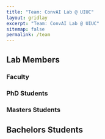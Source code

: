 ```yaml
---
title: "Team: ConvAI Lab @ UIUC"
layout: gridlay
excerpt: "Team: ConvAI Lab @ UIUC"
sitemap: false
permalink: /team
---
```


<!-- Lab Members container -->
<h2>Lab Members</h2>

<!-- Faculty Section -->
<h3>Faculty</h3>

<script type="text/javascript">
  function shuffle(array) {
    for (let i = array.length - 1; i > 0; i--) {
      const j = Math.floor(Math.random() * (i + 1));
      [array[i], array[j]] = [array[j], array[i]];
    }
    return array;
  }

  var facultyMembers = {{ site.data.faculty | jsonify }};
  var randomizedFaculty = shuffle(facultyMembers);

  var container = document.getElementById('faculty-container');
  randomizedFaculty.forEach(function(member, index) {
    var evenOdd = index % 2;
    if (evenOdd === 0) {
      container.innerHTML += '<div class="row">';
    }
    
    container.innerHTML += `
      <div class="col-sm-6 clearfix">
        <img src="{{ site.url }}{{ site.baseurl }}/images/convai_members/${member.photo}" class="img-responsive" width="25%" style="float: left" />
        <h4>${member.name}</h4>
        <i>${member.info} <br>email: <${member.email}></i>
        <ul style="overflow: hidden">
          ${member.number_educ >= 1 ? `<li>${member.education1}</li>` : ''}
          ${member.number_educ >= 2 ? `<li>${member.education2}</li>` : ''}
          ${member.number_educ >= 3 ? `<li>${member.education3}</li>` : ''}
          ${member.number_educ >= 4 ? `<li>${member.education4}</li>` : ''}
          ${member.number_educ >= 5 ? `<li>${member.education5}</li>` : ''}
        </ul>
      </div>
    `;
    
    if (evenOdd === 1) {
      container.innerHTML += '</div>';
    }
  });

  if (randomizedFaculty.length % 2 !== 0) {
    container.innerHTML += '</div>';
  }
</script>

<div id="faculty-container"></div>

<!-- PhD Students Section -->
<h3>PhD Students</h3>

<script type="text/javascript">
  var phdStudents = {{ site.data.phd_students | jsonify }};
  var randomizedPhD = shuffle(phdStudents);

  var phdContainer = document.getElementById('phd-container');
  randomizedPhD.forEach(function(member, index) {
    var evenOdd = index % 2;
    if (evenOdd === 0) {
      phdContainer.innerHTML += '<div class="row">';
    }

    phdContainer.innerHTML += `
      <div class="col-sm-6 clearfix">
        <h4>${member.name}</h4>
        <i>${member.info}</i>
        <ul style="overflow: hidden">
          ${member.number_educ >= 1 ? `<li>${member.education1}</li>` : ''}
          ${member.number_educ >= 2 ? `<li>${member.education2}</li>` : ''}
          ${member.number_educ >= 3 ? `<li>${member.education3}</li>` : ''}
          ${member.number_educ >= 4 ? `<li>${member.education4}</li>` : ''}
        </ul>
      </div>
    `;

    if (evenOdd === 1) {
      phdContainer.innerHTML += '</div>';
    }
  });

  if (randomizedPhD.length % 2 !== 0) {
    phdContainer.innerHTML += '</div>';
  }
</script>

<div id="phd-container"></div>

<!-- Masters Students Section -->
<h3>Masters Students</h3>

<script type="text/javascript">
  var masterStudents = {{ site.data.masters_students | jsonify }};
  var randomizedMasters = shuffle(masterStudents);

  var mastersContainer = document.getElementById('masters-container');
  randomizedMasters.forEach(function(member, index) {
    var evenOdd = index % 2;
    if (evenOdd === 0) {
      mastersContainer.innerHTML += '<div class="row">';
    }

    mastersContainer.innerHTML += `
      <div class="col-sm-6 clearfix">
        <h4>${member.name}</h4>
        <i>${member.info}</i>
        <ul style="overflow: hidden">
          ${member.number_educ >= 1 ? `<li>${member.education1}</li>` : ''}
          ${member.number_educ >= 2 ? `<li>${member.education2}</li>` : ''}
          ${member.number_educ >= 3 ? `<li>${member.education3}</li>` : ''}
          ${member.number_educ >= 4 ? `<li>${member.education4}</li>` : ''}
        </ul>
      </div>
    `;

    if (evenOdd === 1) {
      mastersContainer.innerHTML += '</div>';
    }
  });

  if (randomizedMasters.length % 2 !== 0) {
    mastersContainer.innerHTML += '</div>';
  }
</script>

<div id="masters-container"></div>

<!-- Bachelors Students Section -->
<h2>Bachelors Students</h2>

<script type="text/javascript">
  var bachelorStudents = {{ site.data.bachelors_students | jsonify }};
  var randomizedBachelors = shuffle(bachelorStudents);

  var bachelorsContainer = document.getElementById('bachelors-container');
  randomizedBachelors.forEach(function(member, index) {
    var evenOdd = index % 2;
    if (evenOdd === 0) {
      bachelorsContainer.innerHTML += '<div class="row">';
    }

    bachelorsContainer.innerHTML += `
      <div class="col-sm-6 clearfix">
        <h4>${member.name}</h4>
        <i>${member.info}</i>
        <ul style="overflow: hidden">
          ${member.number_educ >= 1 ? `<li>${member.education1}</li>` : ''}
          ${member.number_educ >= 2 ? `<li>${member.education2}</li>` : ''}
          ${member.number_educ >= 3 ? `<li>${member.education3}</li>` : ''}
          ${member.number_educ >= 4 ? `<li>${member.education4}</li>` : ''}
        </ul>
      </div>
    `;

    if (evenOdd === 1) {
      bachelorsContainer.innerHTML += '</div>';
    }
  });

  if (randomizedBachelors.length % 2 !== 0) {
    bachelorsContainer.innerHTML += '</div>';
  }
</script>

<div id="bachelors-container"></div>










<!-- ## Alumni

{% assign number_printed = 0 %}
{% for member in site.data.alumni_members %}

{% assign even_odd = number_printed | modulo: 2 %}

{% if even_odd == 0 %}
<div class="row">
{% endif %}

<div class="col-sm-6 clearfix">
  <img src="{{ site.url }}{{ site.baseurl }}/images/convai_members/{{ member.photo }}" class="img-responsive" width="25%" style="float: left" />
  <h4>{{ member.name }}</h4>
  <i>{{ member.duration }} <br> Role: {{ member.info }}</i>
  <ul style="overflow: hidden">

  </ul>
</div>

{% assign number_printed = number_printed | plus: 1 %}

{% if even_odd == 1 %}
</div>
{% endif %}

{% endfor %}

{% assign even_odd = number_printed | modulo: 2 %}
{% if even_odd == 1 %}
</div>
{% endif %}

## Former visitors, BSc/ MSc students
<div class="row">

<div class="col-sm-4 clearfix">
<h4>Visitors</h4>
{% for member in site.data.alumni_visitors %}
{{ member.name }}
{% endfor %}
</div>

<div class="col-sm-4 clearfix">
<h4>Master students</h4>
{% for member in site.data.alumni_msc %}
{{ member.name }}
{% endfor %}
</div>

<div class="col-sm-4 clearfix">
<h4>Bachelor Students</h4>
{% for member in site.data.alumni_bsc %}
{{ member.name }}
{% endfor %}
</div>

</div>


## Administrative Support
<a href="mailto:Rijsewijk@Physics.LeidenUniv.nl">Ellie van Rijsewijk</a> is helping us (and other groups) with administration. -->
